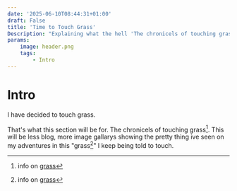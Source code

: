 ```yaml
---
date: '2025-06-10T08:44:31+01:00'
draft: False
title: 'Time to Touch Grass'
Description: "Explaining what the hell 'The chronicels of touching grass' is"
params:
    image: header.png
    tags:
        - Intro
---
```

# Intro

I have decided to touch grass.


That's what this section will be for. The chronicels of touching grass[^1]. This will be less blog, more image gallarys showing the pretty thing ive seen on my adventures in this "grass[^1]" I keep being told to touch.

[^1]: info on [grass](/hidden/dyjctlag/)

